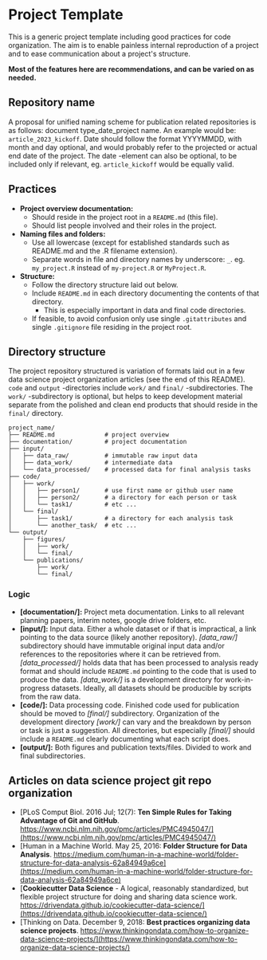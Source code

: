 # Project Template

This is a generic project template including good practices for code organization.  The aim is to enable painless internal reproduction of a project and to ease communication about a project's structure.

**Most of the features here are recommendations, and can be varied on as needed.**

## Repository name

A proposal for unified naming scheme for publication related repositories is as follows: document type_date_project name. An example would be: `article_2023_kickoff`. Date should follow the format YYYYMMDD, with month and day optional, and would probably refer to the projected or actual end date of the project. The date -element can also be optional, to be included only if relevant, eg. `article_kickoff` would be equally valid.


## Practices

* **Project overview documentation:**
    * Should reside in the project root in a `README.md` (this file).
    * Should list people involved and their roles in the project.
* **Naming files and folders:**
    * Use all lowercase (except for established standards such as README.md and the .R filename extension).
    * Separate words in file and directory names by underscore: `_`. eg. `my_project.R` instead of `my-project.R` or `MyProject.R`.
* **Structure:**
    * Follow the directory structure laid out below.
    * Include `README.md` in each directory documenting the contents of that directory.
        * This is especially important in data and final code directories.
    * If feasible, to avoid confusion only use single `.gitattributes` and single `.gitignore` file residing in the project root.

## Directory structure

The project repository structured is variation of formats laid out in a few data science project organization articles (see the end of this README). `code` and `output` -directories include `work/` and `final/` -subdirectories. The `work/` -subdirectory is optional, but helps to keep development material separate from the polished and clean end products that should reside in the `final/` directory.

````
project_name/
├── README.md              # project overview
├── documentation/         # project documentation
├── input/
│   ├── data_raw/          # immutable raw input data
│   ├── data_work/         # intermediate data
│   └── data_processed/    # processed data for final analysis tasks
├── code/
│   ├── work/
│   │   ├── person1/       # use first name or github user name
│   │   ├── person2/       # a directory for each person or task
│   │   └── task1/         # etc ...
│   └── final/
│       ├── task1/         # a directory for each analysis task
│       └── another_task/  # etc ...
└── output/
    ├── figures/
    │   ├── work/
    │   └── final/
    └── publications/
        ├── work/
        └── final/
````

### Logic

* **[documentation/]:** Project meta documentation. Links to all relevant planning papers, interim notes, google drive folders, etc.
* **[input/]:** Input data. Either a whole dataset or if that is impractical, a link pointing to the data source (likely another repository). *[data_raw/]* subdirectory should have immutable original input data and/or references to the repositories where it can be retrieved from. *[data_processed/]* holds data that has been processed to analysis ready format and should include `README.md` pointing to the code that is used to produce the data. *[data_work/]* is a development directory for work-in-progress datasets. Ideally, all datasets should be producible by scripts from the raw data.
* **[code/]:** Data processing code. Finished code used for publication should be moved to *[final/]* subdirectory. Organization of the development directory *[work/]* can vary and the breakdown by person or task is just a suggestion. All directories, but especially *[final/]* should include a `README.md` clearly documenting what each script does.
* **[output/]:** Both figures and publication texts/files. Divided to work and final subdirectories.

## Articles on data science project git repo organization

* [PLoS Comput Biol. 2016 Jul; 12(7): **Ten Simple Rules for Taking Advantage of Git and GitHub**. https://www.ncbi.nlm.nih.gov/pmc/articles/PMC4945047/](https://www.ncbi.nlm.nih.gov/pmc/articles/PMC4945047/) 
* [Human in a Machine World. May 25, 2016: **Folder Structure for Data Analysis**. https://medium.com/human-in-a-machine-world/folder-structure-for-data-analysis-62a84949a6ce](https://medium.com/human-in-a-machine-world/folder-structure-for-data-analysis-62a84949a6ce)
* [**Cookiecutter Data Science** - A logical, reasonably standardized, but flexible project structure for doing and sharing data science work. https://drivendata.github.io/cookiecutter-data-science/](https://drivendata.github.io/cookiecutter-data-science/)
* [Thinking on Data. December 9, 2018: **Best practices organizing data science projects**. https://www.thinkingondata.com/how-to-organize-data-science-projects/](https://www.thinkingondata.com/how-to-organize-data-science-projects/)
